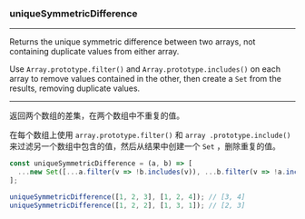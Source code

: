 ### uniqueSymmetricDifference

------------

Returns the unique symmetric difference between two arrays, not containing duplicate values from either array.

Use `Array.prototype.filter()` and `Array.prototype.includes()` on each array to remove values contained in the other, then create a `Set` from the results, removing duplicate values.

------------

返回两个数组的差集，在两个数组中不重复的值。

在每个数组上使用 `array.prototype.filter()` 和 `array .prototype.include()` 来过滤另一个数组中包含的值，然后从结果中创建一个 `Set` ，删除重复的值。

```js
const uniqueSymmetricDifference = (a, b) => [
  ...new Set([...a.filter(v => !b.includes(v)), ...b.filter(v => !a.includes(v))])
];
```

```js
uniqueSymmetricDifference([1, 2, 3], [1, 2, 4]); // [3, 4]
uniqueSymmetricDifference([1, 2, 2], [1, 3, 1]); // [2, 3]
```
